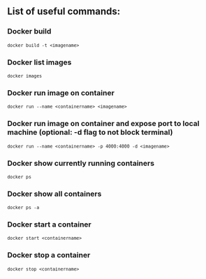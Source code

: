 ## List of useful commands:

### Docker build
<code>```docker build -t <imagename>```</code>

### Docker list images
<code>```docker images```</code>

### Docker run image on container
<code>```docker run --name <containername> <imagename>```</code>

### Docker run image on container and expose port to local machine (optional: -d flag to not block terminal)
<code>```docker run --name <containername> -p 4000:4000 -d <imagename>```</code>

### Docker show currently running containers
<code>```docker ps```</code>

### Docker show all containers
<code>```docker ps -a```</code>

### Docker start a container
<code>```docker start <containername>```</code>

### Docker stop a container
<code>```docker stop <containername>```</code>